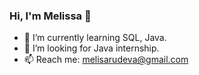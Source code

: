 ### Hi, I'm Melissa 👋

- 🌱 I’m currently learning SQL, Java.
- 🔭 I’m looking for Java internship.
- 📫 Reach me: melisarudeva@gmail.com

